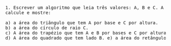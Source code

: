 <pre>
1. Escrever um algoritmo que leia três valores: A, B e C. A seguir,
calcule e mostre:

a) a área do triângulo que tem A por base e C por altura.
b) a área do círculo de raio C.
c) A área do trapézio que tem A e B por bases e C por altura.
d) A área do quadrado que tem lado B. e) a área do retângulo que tem lados A e B.
</pre>
